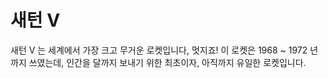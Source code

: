 # 새턴 V

새턴 V 는 세계에서 가장 크고 무거운 로켓입니다, 멋지죠! 이 로켓은 1968 ~ 1972 년
까지 쓰였는데, 인간을 달까지 보내기 위한 최초이자, 아직까지 유일한 로켓입니다.
